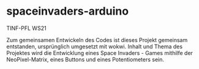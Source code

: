# spaceinvaders-arduino
TINF-PFL WS21

Zum gemeinsamen Entwickeln des Codes ist dieses Projekt gemeinsam entstanden, ursprünglich umgesetzt mit wokwi.
Inhalt und Thema des Projektes wird die Entwicklung eines Space Invaders - Games mithilfe der NeoPixel-Matrix,
eines Buttons und eines Potentiometers sein.
